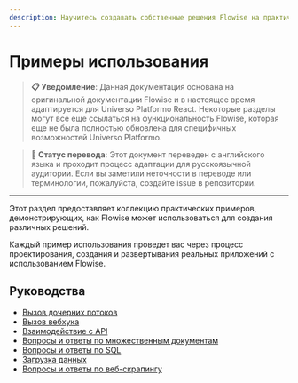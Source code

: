 ```yaml
---
description: Научитесь создавать собственные решения Flowise на практических примерах
---
```


# Примеры использования

> **📋 Уведомление**: Данная документация основана на оригинальной документации Flowise и в настоящее время адаптируется для Universo Platformo React. Некоторые разделы могут все еще ссылаться на функциональность Flowise, которая еще не была полностью обновлена для специфичных возможностей Universo Platformo.

> **🔄 Статус перевода**: Этот документ переведен с английского языка и проходит процесс адаптации для русскоязычной аудитории. Если вы заметили неточности в переводе или терминологии, пожалуйста, создайте issue в репозитории.

***

Этот раздел предоставляет коллекцию практических примеров, демонстрирующих, как Flowise может использоваться для создания различных решений.

Каждый пример использования проведет вас через процесс проектирования, создания и развертывания реальных приложений с использованием Flowise.

## Руководства

* [Вызов дочерних потоков](calling-children-flows.md)
* [Вызов вебхука](webhook-tool.md)
* [Взаимодействие с API](interacting-with-api.md)
* [Вопросы и ответы по множественным документам](multiple-documents-qna.md)
* [Вопросы и ответы по SQL](sql-qna.md)
* [Загрузка данных](upserting-data.md)
* [Вопросы и ответы по веб-скрапингу](web-scrape-qna.md)
